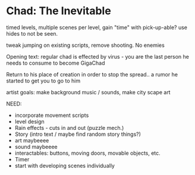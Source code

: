 # Chad: The Inevitable

timed levels, multiple scenes per level, gain "time" with pick-up-able? use hides to not be seen.

tweak jumping on existing scripts, remove shooting. No enemies

Opening text: regular chad is effected by virus - you are the last person he needs to consume to become GigaChad

Return to his place of creation in order to stop the spread.. a rumor he started to get you to go to him

artist goals: make background music / sounds, make city scape art

NEED:
 - incorporate movement scripts
 - level design
 - Rain effects - cuts in and out (puzzle mech.)
 - Story (intro text / maybe find random story things?)
 - art maybeeee
 - sound maybeeee
 - interactables: buttons, moving doors, movable objects, etc.
 - Timer
 - start with developing scenes individually
